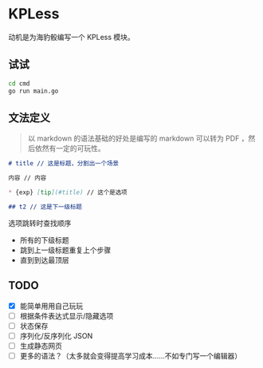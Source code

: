 # KPLess

动机是为海豹骰编写一个 KPLess 模块。

## 试试

```bash
cd cmd 
go run main.go
```

## 文法定义

> 以 markdown 的语法基础的好处是编写的 markdown 可以转为 PDF ，然后依然有一定的可玩性。

```markdown
# title // 这是标题，分割出一个场景

内容 // 内容

* {exp} [tip](#title) // 这个是选项

## t2 // 这是下一级标题
```

选项跳转时查找顺序

- 所有的下级标题
- 跳到上一级标题重复上个步骤
- 直到到达最顶层

## TODO

- [x] 能简单用用自己玩玩
- [ ] 根据条件表达式显示/隐藏选项
- [ ] 状态保存
- [ ] 序列化/反序列化 JSON
- [ ] 生成静态网页
- [ ] 更多的语法？（太多就会变得提高学习成本……不如专门写一个编辑器）